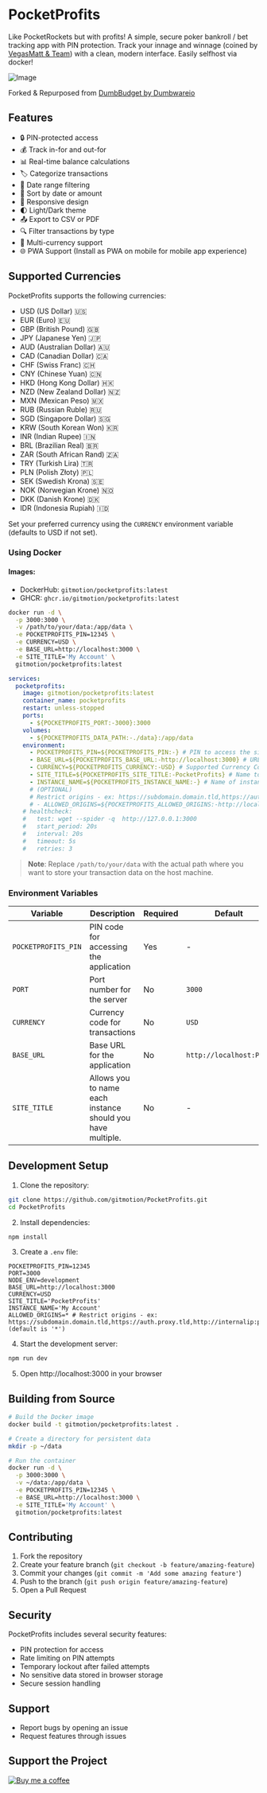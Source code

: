 # PocketProfits

Like PocketRockets but with profits! A simple, secure poker bankroll / bet tracking app with PIN protection. Track your innage and winnage (coined by [VegasMatt & Team](https://www.youtube.com/@VegasMatt)) with a clean, modern interface. Easily selfhost via docker!

![Image](https://github.com/user-attachments/assets/1cd79d2a-bdcc-450f-aaf8-b3856d86fa6a)

Forked & Repurposed from <a href="https://github.com/DumbWareio/DumbBudget" target="_blank">DumbBudget by Dumbwareio</a>

## Features

- 🔒 PIN-protected access
- 💰 Track in-for and out-for
- 📊 Real-time balance calculations
- 🏷️ Categorize transactions
- 📅 Date range filtering
- 🔄 Sort by date or amount
- 📱 Responsive design
- 🌓 Light/Dark theme
- 📤 Export to CSV or PDF
- 🔍 Filter transactions by type
- 💱 Multi-currency support
- 🌐 PWA Support (Install as PWA on mobile for mobile app experience)

## Supported Currencies

PocketProfits supports the following currencies:
- USD (US Dollar) 🇺🇸
- EUR (Euro) 🇪🇺
- GBP (British Pound) 🇬🇧
- JPY (Japanese Yen) 🇯🇵
- AUD (Australian Dollar) 🇦🇺
- CAD (Canadian Dollar) 🇨🇦
- CHF (Swiss Franc) 🇨🇭
- CNY (Chinese Yuan) 🇨🇳
- HKD (Hong Kong Dollar) 🇭🇰
- NZD (New Zealand Dollar) 🇳🇿
- MXN (Mexican Peso) 🇲🇽
- RUB (Russian Ruble) 🇷🇺
- SGD (Singapore Dollar) 🇸🇬
- KRW (South Korean Won) 🇰🇷
- INR (Indian Rupee) 🇮🇳
- BRL (Brazilian Real) 🇧🇷
- ZAR (South African Rand) 🇿🇦
- TRY (Turkish Lira) 🇹🇷  
- PLN (Polish Złoty) 🇵🇱  
- SEK (Swedish Krona) 🇸🇪  
- NOK (Norwegian Krone) 🇳🇴  
- DKK (Danish Krone) 🇩🇰  
- IDR (Indonesia Rupiah) 🇮🇩

Set your preferred currency using the `CURRENCY` environment variable (defaults to USD if not set).

### Using Docker

#### Images:
* DockerHub: `gitmotion/pocketprofits:latest`
* GHCR: `ghcr.io/gitmotion/pocketprofits:latest`

```bash
docker run -d \
  -p 3000:3000 \
  -v /path/to/your/data:/app/data \
  -e POCKETPROFITS_PIN=12345 \
  -e CURRENCY=USD \
  -e BASE_URL=http://localhost:3000 \
  -e SITE_TITLE='My Account' \
  gitmotion/pocketprofits:latest
```

```yaml
services:
  pocketprofits:
    image: gitmotion/pocketprofits:latest
    container_name: pocketprofits
    restart: unless-stopped
    ports:
      - ${POCKETPROFITS_PORT:-3000}:3000
    volumes:
      - ${POCKETPROFITS_DATA_PATH:-./data}:/app/data
    environment:
      - POCKETPROFITS_PIN=${POCKETPROFITS_PIN:-} # PIN to access the site
      - BASE_URL=${POCKETPROFITS_BASE_URL:-http://localhost:3000} # URL to access the site
      - CURRENCY=${POCKETPROFITS_CURRENCY:-USD} # Supported Currency Codes: 
      - SITE_TITLE=${POCKETPROFITS_SITE_TITLE:-PocketProfits} # Name to show on site
      - INSTANCE_NAME=${POCKETPROFITS_INSTANCE_NAME:-} # Name of instance/account
      # (OPTIONAL)
      # Restrict origins - ex: https://subdomain.domain.tld,https://auth.proxy.tld,http://internalip:port' (default is '*')
      # - ALLOWED_ORIGINS=${POCKETPROFITS_ALLOWED_ORIGINS:-http://localhost:3000}
    # healthcheck:
    #   test: wget --spider -q  http://127.0.0.1:3000
    #   start_period: 20s
    #   interval: 20s
    #   timeout: 5s
    #   retries: 3
```

> **Note**: Replace `/path/to/your/data` with the actual path where you want to store your transaction data on the host machine.

### Environment Variables

| Variable | Description | Required | Default | Example |
|----------|-------------|----------|---------|---------|
| `POCKETPROFITS_PIN` | PIN code for accessing the application | Yes | - | `12345` |
| `PORT` | Port number for the server | No | `3000` | `8080` |
| `CURRENCY` | Currency code for transactions | No | `USD` | `EUR` |
| `BASE_URL` | Base URL for the application | No | `http://localhost:PORT` | `https://budget.example.com` |
| `SITE_TITLE` | Allows you to name each instance should you have multiple. | No | - | `My Account` |

## Development Setup

1. Clone the repository:
```bash
git clone https://github.com/gitmotion/PocketProfits.git
cd PocketProfits
```

2. Install dependencies:
```bash
npm install
```

3. Create a `.env` file:
```env
POCKETPROFITS_PIN=12345
PORT=3000
NODE_ENV=development
BASE_URL=http://localhost:3000
CURRENCY=USD
SITE_TITLE='PocketProfits'
INSTANCE_NAME='My Account'
ALLOWED_ORIGINS=* # Restrict origins - ex: https://subdomain.domain.tld,https://auth.proxy.tld,http://internalip:port' (default is '*')
```

4. Start the development server:
```bash
npm run dev
```

5. Open http://localhost:3000 in your browser

## Building from Source

```bash
# Build the Docker image
docker build -t gitmotion/pocketprofits:latest .

# Create a directory for persistent data
mkdir -p ~/data

# Run the container
docker run -d \
  -p 3000:3000 \
  -v ~/data:/app/data \
  -e POCKETPROFITS_PIN=12345 \
  -e BASE_URL=http://localhost:3000 \
  -e SITE_TITLE='My Account' \
  gitmotion/pocketprofits:latest
```

## Contributing

1. Fork the repository
2. Create your feature branch (`git checkout -b feature/amazing-feature`)
3. Commit your changes (`git commit -m 'Add some amazing feature'`)
4. Push to the branch (`git push origin feature/amazing-feature`)
5. Open a Pull Request

## Security

PocketProfits includes several security features:
- PIN protection for access
- Rate limiting on PIN attempts
- Temporary lockout after failed attempts
- No sensitive data stored in browser storage
- Secure session handling

## Support

- Report bugs by opening an issue
- Request features through issues

## Support the Project

<a href="https://www.buymeacoffee.com/gitmotion" target="_blank" rel="noopener noreferrer">
  <img src="https://www.buymeacoffee.com/assets/img/custom_images/yellow_img.png" alt="Buy me a coffee" />
</a>

